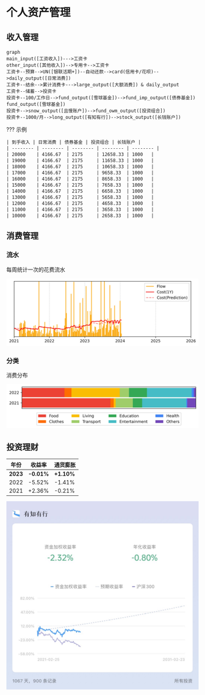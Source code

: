 # 个人资产管理

## 收入管理

```mermaid
graph
main_input([工资收入])--->工资卡
other_input([其他收入])-->专用卡-->工资卡
工资卡--预算-->UN([银联活期+])--自动还款-->card(信用卡/花呗)-->daily_output([日常消费])
工资卡--结余-->累计消费卡--->large_output([大额消费]) & daily_output
工资卡--储蓄-->投资卡
投资卡--100/工作日-->fund_output([雪球基金])-->fund_imp_output([债券基金])
fund_output([雪球基金])
投资卡-->snow_output([且慢账户])-->fund_owm_output([投资组合])
投资卡--1000/月-->long_output([有知有行])-->stock_output([长钱账户])
```

??? 示例

    | 到手收入 | 日常消费 | 债券基金 | 投资组合 | 长钱账户 |
    | -------- | -------- | -------- | -------- | -------- |
    | 20000    | 4166.67  | 2175     | 12658.33 | 1000   |
    | 19000    | 4166.67  | 2175     | 11658.33 | 1000   |
    | 18000    | 4166.67  | 2175     | 10658.33 | 1000   |
    | 17000    | 4166.67  | 2175     | 9658.33  | 1000   |
    | 16000    | 4166.67  | 2175     | 8658.33  | 1000   |
    | 15000    | 4166.67  | 2175     | 7658.33  | 1000   |
    | 14000    | 4166.67  | 2175     | 6658.33  | 1000   |
    | 13000    | 4166.67  | 2175     | 5658.33  | 1000   |
    | 12000    | 4166.67  | 2175     | 4658.33  | 1000   |
    | 11000    | 4166.67  | 2175     | 3658.33  | 1000   |
    | 10000    | 4166.67  | 2175     | 2658.33  | 1000   |

## 消费管理

### 流水

每周统计一次的花费流水

![total](./assets/flows.jpg)

### 分类

消费分布

![total](./assets/categories.jpg)

## 投资理财

| 年份     | 收益率     | 通货膨胀   |
| -------- | ---------- | ---------- |
| **2023** | **-0.01%** | **+1.10%** |
| 2022     | -5.52%     | -1.41%     |
| 2021     | +2.36%     | -0.21%     |

![IMG_0355(20240127-205452)](./assets/IMG_0355(20240127-205452).JPG)
